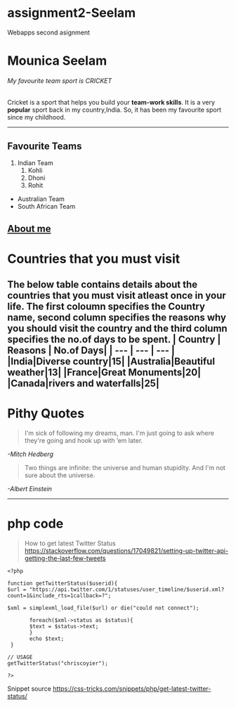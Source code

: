 # assignment2-Seelam
Webapps second asignment
# Mounica Seelam
###### My favourite team sport is CRICKET
Cricket is a sport that helps you build your **team-work skills**. It is a very **popular** sport back in my country,India. So, it has been my favourite sport since my childhood.

---
## Favourite Teams
1. Indian Team
    1. Kohli
    2. Dhoni
    3. Rohit
* Australian Team
* South African Team

[About me](https://github.com/S559228-Mounica/assignment2-Seelam/blob/main/AboutMe.md)
------
# Countries that you must visit
The below table contains details about the countries that you must visit atleast once in your life. The first coloumn specifies the Country name, second column specifies the reasons why you should visit the country and the third column specifies the no.of days to be spent.
| Country | Reasons | No.of Days|
| --- | --- | --- |
|India|Diverse country|15|
|Australia|Beautiful weather|13|
|France|Great Monuments|20|
|Canada|rivers and waterfalls|25|
------
# Pithy Quotes
> I'm sick of following my dreams, man. I'm just going to ask where they're going and hook up with ’em later. 

*-Mitch Hedberg*

> Two things are infinite: the universe and human stupidity. And I'm not sure about the universe.

*-Albert Einstein*

-----
# php code
> How to get latest Twitter Status <https://stackoverflow.com/questions/17049821/setting-up-twitter-api-getting-the-last-few-tweets>
```
<?php

function getTwitterStatus($userid){
$url = "https://api.twitter.com/1/statuses/user_timeline/$userid.xml?count=1&include_rts=1callback=?";

$xml = simplexml_load_file($url) or die("could not connect");

       foreach($xml->status as $status){
       $text = $status->text;
       }
       echo $text;
 }

// USAGE
getTwitterStatus("chriscoyier");

?>
```
Snippet source <https://css-tricks.com/snippets/php/get-latest-twitter-status/>